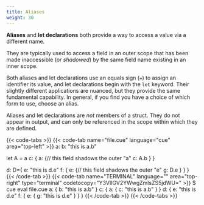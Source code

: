 ```yaml
---
title: Aliases
weight: 30
---
```


**Aliases** and **let declarations** both provide a way to access a value via a
different name.

They are typically used to access a field in an outer scope that has been made
inaccessible (or *shadowed*) by the same field name existing in an inner scope.

Both aliases and let declarations use an equals sign (`=`) to assign an
identifier its value, and let declarations begin with the `let` keyword.
Their slightly different applications are nuanced, but they
provide the same fundamental capability.
In general, if you find you have a choice of which form to use, choose an
alias.

Aliases and let declarations are *not* members of a struct.
They do not appear in output,
and can only be referenced in the scope within which they are defined.

{{< code-tabs >}}
{{< code-tab name="file.cue" language="cue" area="top-left" >}}
a: b: "this is a.b"

let A = a
c: {
	a: {// this field shadows the outer "a"
		c: A.b
	}
}

d: D={
	e: "this is d.e"
	f: {
		e: {// this field shadows the outer "e"
			g: D.e
		}
	}
}
{{< /code-tab >}}
{{< code-tab name="TERMINAL" language="" area="top-right" type="terminal" codetocopy="Y3VlIGV2YWwgZmlsZS5jdWU=" >}}
$ cue eval file.cue
a: {
    b: "this is a.b"
}
c: {
    a: {
        c: "this is a.b"
    }
}
d: {
    e: "this is d.e"
    f: {
        e: {
            g: "this is d.e"
        }
    }
}
{{< /code-tab >}}
{{< /code-tabs >}}
